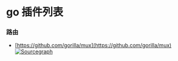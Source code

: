 # go 插件列表

### 路由
 - [https://github.com/gorilla/mux](https://github.com/gorilla/mux) [![Sourcegraph](https://sourcegraph.com/github.com/gorilla/mux/-/badge.svg)](https://sourcegraph.com/github.com/gorilla/mux?badge)
 
 